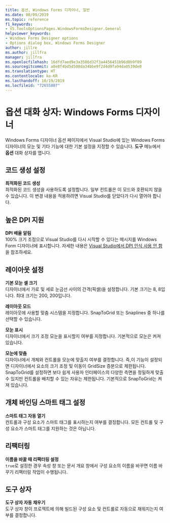 ```yaml
---
title: 옵션, Windows Forms 디자이너, 일반
ms.date: 08/09/2019
ms.topic: reference
f1_keywords:
- VS.ToolsOptionsPages.WindowsFormsDesigner.General
helpviewer_keywords:
- Windows Forms Designer options
- Options dialog box, Windows Forms Designer
author: jillre
ms.author: jillfra
manager: jillfra
ms.openlocfilehash: 16dfd7aed9e3a3586d32f3a4456451b96d8b9f09
ms.sourcegitcommit: a8e8f4bd5d508da34bbe9f2d4d9fa94da0539de0
ms.translationtype: HT
ms.contentlocale: ko-KR
ms.lasthandoff: 10/19/2019
ms.locfileid: "72655807"
---
```

# <a name="options-dialog-box-windows-forms-designer"></a>옵션 대화 상자: Windows Forms 디자이너

Windows Forms 디자이너 옵션 페이지에서 Visual Studio에 있는 Windows Forms 디자이너의 모눈 및 기타 기능에 대한 기본 설정을 지정할 수 있습니다. **도구** 메뉴에서 **옵션** 대화 상자를 엽니다.

## <a name="code-generation-settings"></a>코드 생성 설정

**최적화된 코드 생성**\
최적화된 코드 생성을 사용하도록 설정합니다. 일부 컨트롤은 이 모드와 호환되지 않을 수 있습니다. 이 변경 내용을 적용하려면 Visual Studio를 닫았다가 다시 열어야 합니다.

## <a name="high-dpi-support"></a>높은 DPI 지원

**DPI 배율 알림**\
100% 크기 조정으로 Visual Studio를 다시 시작할 수 있다는 메시지를 Windows Form 디자이너에 표시합니다. 자세한 내용은 [Visual Studio에서 DPI 인식 사용 안 함](/dotnet/framework/winforms/disable-dpi-awareness-visual-studio)을 참조하세요.

## <a name="layout-settings"></a>레이아웃 설정

**기본 모눈 셀 크기**\
디자이너에서 가로 및 세로 눈금선 사이의 간격(픽셀)을 설정합니다. 기본 크기는 8, 8입니다. 최대 크기는 200, 200입니다.

**레이아웃 모드**\
레이아웃에 사용할 맞춤 시스템을 지정합니다. SnapToGrid 또는 Snaplines 중 하나를 선택할 수 있습니다.

**모눈 표시**\
디자이너에서 크기 조정 모눈을 표시할지 여부를 지정합니다. 기본적으로 모눈은 켜져 있습니다.

**모눈에 맞춤**\
디자이너에서 개체와 컨트롤을 모눈에 맞출지 여부를 결정합니다. 즉,이 기능이 설정되면 디자이너에서 요소의 크기 조정 및 이동이 GridSize 증분으로 제한됩니다. SnapToGrid를 설정하면 보다 쉽게 사용자 인터페이스의 다양한 측면을 정밀하게 맞출 수 있지만 컨트롤을 배치할 수 있는 자유는 제한됩니다. 기본적으로 SnapToGrid는 켜져 있습니다.

## <a name="object-bound-smart-tag-settings"></a>개체 바인딩 스마트 태그 설정

**스마트 태그 자동 열기**\
컨트롤과 구성 요소가 스마트 태그를 표시하는지 여부를 결정합니다. 모든 컨트롤 및 구성 요소가 스마트 태그를 지원하는 것은 아닙니다.

## <a name="refactoring"></a>리팩터링

**이름을 바꿀 때 리팩터링 설정**\
`true`로 설정한 경우 속성 창 또는 문서 개요 창에서 구성 요소의 이름을 바꾸면 이름 바꾸기 리팩터링 작업이 수행됩니다.

## <a name="toolbox"></a>도구 상자

**도구 상자 자동 채우기**\
도구 상자 창이 프로젝트에 의해 빌드된 구성 요소 및 컨트롤로 자동으로 채워지는지 여부를 결정합니다.